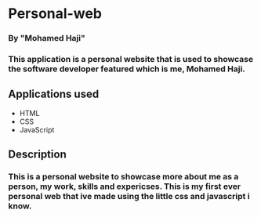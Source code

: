 # Personal-web

### By "Mohamed Haji"

### This application is a personal website that is used to showcase the software developer featured which is me, Mohamed Haji. ###


## Applications used

* HTML
* CSS
* JavaScript

## Description

### This is a personal website to showcase more about me as a person, my work, skills and expericses. This is my first ever personal web that ive made using the little css and javascript i know. ###